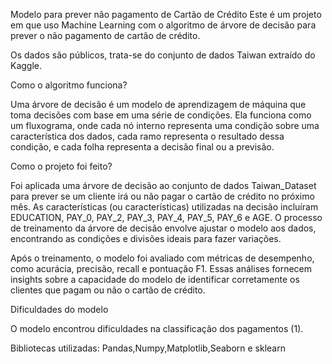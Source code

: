 Modelo para prever não pagamento de Cartão de Crédito
Este é um projeto em que uso Machine Learning com o algoritmo de árvore de decisão para prever o não pagamento de cartão de crédito.

Os dados são públicos, trata-se do conjunto de dados Taiwan extraído do Kaggle.

Como o algoritmo funciona?

Uma árvore de decisão é um modelo de aprendizagem de máquina que toma decisões com base em uma série de condições. Ela funciona como um fluxograma, onde cada nó interno representa uma condição sobre uma característica dos dados, cada ramo representa o resultado dessa condição, e cada folha representa a decisão final ou a previsão.

Como o projeto foi feito?

Foi aplicada uma árvore de decisão ao conjunto de dados Taiwan_Dataset para prever se um cliente irá ou não pagar o cartão de crédito no próximo mês. As características (ou características) utilizadas na decisão incluíram EDUCATION, PAY_0, PAY_2, PAY_3, PAY_4, PAY_5, PAY_6 e AGE. O processo de treinamento da árvore de decisão envolve ajustar o modelo aos dados, encontrando as condições e divisões ideais para fazer variações.

Após o treinamento, o modelo foi avaliado com métricas de desempenho, como acurácia, precisão, recall e pontuação F1. Essas análises fornecem insights sobre a capacidade do modelo de identificar corretamente os clientes que pagam ou não o cartão de crédito.

Dificuldades do modelo

O modelo encontrou dificuldades na classificação dos pagamentos (1).

Bibliotecas utilizadas: Pandas,Numpy,Matplotlib,Seaborn e sklearn
